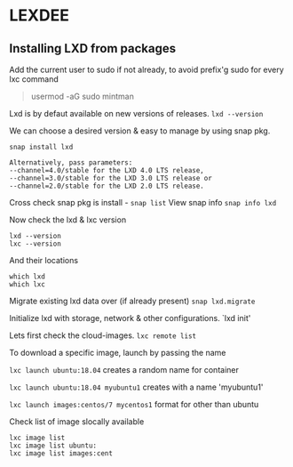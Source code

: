 # LEXDEE

## Installing LXD from packages
Add the current user to sudo if not already, to avoid prefix'g sudo for every lxc command
> usermod -aG sudo mintman



Lxd is by defaut available on new versions of releases.
`lxd --version`

We can choose a desired version & easy to manage by using snap pkg.

`snap install lxd`

```
Alternatively, pass parameters:
--channel=4.0/stable for the LXD 4.0 LTS release,
--channel=3.0/stable for the LXD 3.0 LTS release or
--channel=2.0/stable for the LXD 2.0 LTS release.
```

Cross check snap pkg is install - 
`snap list`
View snap info
`snap info lxd`


Now check the lxd & lxc version
```
lxd --version
lxc --version
```

And their locations
```
which lxd
which lxc
```

Migrate existing lxd data over (if already present)
`snap lxd.migrate`

Initialize lxd with storage, network & other configurations.
`lxd init'

Lets first check the cloud-images.
`lxc remote list`

To download a specific image, launch by passing the name

`lxc launch ubuntu:18.04` creates a random name for container

`lxc launch ubuntu:18.04 myubuntu1` creates with a name 'myubuntu1'

`lxc launch images:centos/7 mycentos1` format for other than ubuntu

Check list of image slocally available
```
lxc image list
lxc image list ubuntu:
lxc image list images:cent
```


